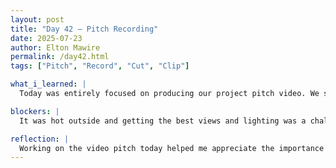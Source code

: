 ```yaml
---
layout: post
title: "Day 42 – Pitch Recording"
date: 2025-07-23
author: Elton Mawire
permalink: /day42.html
tags: ["Pitch", "Record", "Cut", "Clip"]

what_i_learned: |
  Today was entirely focused on producing our project pitch video. We spent the day filming at different sites to capture relevant footage that visually communicates the importance and process of our research. We took multiple takes to ensure clarity and quality, and afterward, we compiled and edited the clips using Clipcut. This stage involved selecting the best scenes, trimming, and arranging them to create a smooth flow for the final video. It was a hands-on experience in visual storytelling and technical editing.

blockers: |
  It was hot outside and getting the best views and lighting was a challenging for the outdoor recordings.

reflection: |
  Working on the video pitch today helped me appreciate the importance of translating scientific research into a format that is both accessible and engaging to a broader audience. It required teamwork, creativity, and attention to detail. While it was different from our usual data-driven tasks, the process helped reinforce the core message of our project and made me think critically about how to present our work visually. I’m looking forward to adding the voice-over tomorrow to complete the story and bring the presentation to life.
---
```

